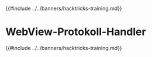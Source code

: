 {{#include ../../banners/hacktricks-training.md}}

# WebView-Protokoll-Handler

{{#include ../../banners/hacktricks-training.md}}
